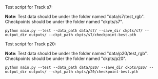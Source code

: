 Test script for Track s7:

**Note:** Test data should be under the folder named "data/s7/test_rgb". Checkpoints should be under the folder named "ckpts/s7". 

```
python main.py --test --data_path data/s7/ --save_dir ckpts/s7/ --output_dir outputs/ --ckpt_path ckpts/s7/checkpoint-best.pth
```


Test script for Track p20:

**Note:** Test data should be under the folder named "data/p20/test_rgb". Checkpoints should be under the folder named "ckpts/p20". 

```
python main.py --test --data_path data/p20/ --save_dir ckpts/p20/ --output_dir outputs/ --ckpt_path ckpts/p20/checkpoint-best.pth
```